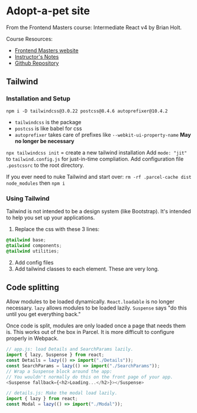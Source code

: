 # Adopt-a-pet site

From the Frontend Masters course: Intermediate React v4 by Brian Holt.

Course Resources:
* [Frontend Masters website]()
* [Instructor's Notes]()
* [Github Repository](https://github.com/btholt/citr-v7-project)

## Tailwind

### Installation and Setup

`npm i -D tailwindcss@3.0.22 postcss@8.4.6 autoprefixer@10.4.2`
* `tailwindcss` is the package
* `postcss` is like babel for css
* `autoprefixer` takes care of prefixes like `--webkit-ui-property-name` **May no longer be necessary**

`npx tailwindcss init` = create a new tailwind installation
Add `mode: "jit"` to `tailwind.config.js` for just-in-time compliation.
Add configuration file `.postcssrc` to the root directory.

If you ever need to nuke Tailwind and start over:
`rm -rf .parcel-cache dist node_modules` then `npm i`

### Using Tailwind

Tailwind is not intended to be a design system (like Bootstrap). It's intended
to help you set up your applications.

1. Replace the css with these 3 lines:
```css
@tailwind base;
@tailwind components;
@tailwind utilities;
```
2. Add config files
3. Add tailwind classes to each element. These are very long.

## Code splitting

Allow modules to be loaded dynamically.
`React.loadable` is no longer necessary.
`lazy` allows modules to be loaded lazily.
`Suspense` says "do this until you get everything back."

Once code is split, modules are only loaded once a page that needs them is.
This works out of the box in Parcel. It is more difficult to configure
properly in Webpack.

```js
// app.js: load Details and SearchParams lazily.
import { lazy, Suspense } from react;
const Details = lazy(() => import("./Details"));
const SearchParams = lazy(() => import("./SearchParams"));
// Wrap a Suspense block around the app:
// You wouldn't normally do this on the front page of your app.
<Suspense fallback={<h2>Loading...</h2>}></Suspense>
```

```js
// details.js: Make the modal load lazily.
import { lazy } from react;
const Modal = lazy(() => import("./Modal"));
```

 